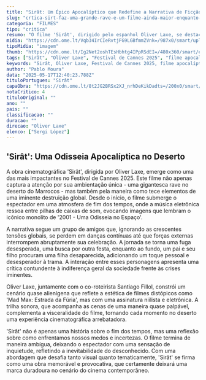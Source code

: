 ```yaml
---
title: "Sirât: Um Épico Apocalíptico que Redefine a Narrativa de Ficção Científica no Festival de Cannes 2025"
slug: "crtica-sirt-faz-uma-grande-rave-e-um-filme-ainda-maior-enquanto-dana-no-apocalipse"
categoria: "FILMES"
tipo: "critica"
resumo: "O filme 'Sirât', dirigido pelo espanhol Oliver Laxe, se destaca no Festival de Cannes 2025 com uma trama que mistura rave, apocalipse e uma jornada surreal pelo deserto marroquino."
midia: "https://cdn.ome.lt/Vqb34IrCIeRvtjFG9LGBfmmZVnk=/987x0/smart/uploads/conteudo/fotos/sirat.jpg"
tipoMidia: "imagem"
thumb: "https://cdn.ome.lt/Ig2Net2oshTEsHbhtg4IPpRSdEI=/480x360/smart/extras/conteudos/sirat.jpg"
tags: ["Sirât", "Oliver Laxe", "Festival de Cannes 2025", "filme apocalíptico", "ficção científica", "cinema espanhol"]
keywords: "Sirât, Oliver Laxe, Festival de Cannes 2025, filme apocalíptico, ficção científica, cinema espanhol"
author: "Pablo Moura"
data: "2025-05-17T12:40:23.788Z"
tituloPortugues: "Sirât"
capaObra: "https://cdn.ome.lt/8t2JG2BRSx2XJ_nrhDeKikDadts=/200x0/smart/extras/capas/sirat_poster.jpg"
notaCritico: 4
tituloOriginal: ""
ano: ""
pais: ""
classificacao: ""
duracao: ""
direcao: "Oliver Laxe"
elenco: ["Sergi López"]
---
```


## 'Sirât': Uma Odisseia Apocalíptica no Deserto

A obra cinematográfica 'Sirât', dirigida por Oliver Laxe, emerge como uma das mais impactantes no Festival de Cannes 2025. Este filme não apenas captura a atenção por sua ambientação única - uma gigantesca rave no deserto do Marrocos - mas também pela maneira como tece elementos de uma iminente destruição global. Desde o início, o filme submerge o espectador em uma atmosfera de fim dos tempos, onde a música eletrônica ressoa entre pilhas de caixas de som, evocando imagens que lembram o icônico monolito de '2001 - Uma Odisseia no Espaço'.

A narrativa segue um grupo de amigos que, ignorando as crescentes tensões globais, se perdem em danças contínuas até que forças externas interrompem abruptamente sua celebração. A jornada se torna uma fuga desesperada, uma busca por outra festa, enquanto ao fundo, um pai e seu filho procuram uma filha desaparecida, adicionando um toque pessoal e desesperador à trama. A interação entre esses personagens apresenta uma crítica contundente à indiferença geral da sociedade frente às crises iminentes.

Oliver Laxe, juntamente com o co-roteirista Santiago Fillol, constrói um cenário quase alienígena que reflete a estética de filmes distópicos como 'Mad Max: Estrada da Fúria', mas com uma assinatura niilista e eletrônica. A trilha sonora, que acompanha as cenas de uma maneira quase palpável, complementa a visceralidade do filme, tornando cada momento no deserto uma experiência cinematográfica arrebatadora.

'Sirât' não é apenas uma história sobre o fim dos tempos, mas uma reflexão sobre como enfrentamos nossos medos e incertezas. O filme termina de maneira ambígua, deixando o espectador com uma sensação de inquietude, refletindo a inevitabilidade do desconhecido. Com uma abordagem que desafia tanto visual quanto tematicamente, 'Sirât' se firma como uma obra memorável e provocativa, que certamente deixará uma marca duradoura no cenário do cinema contemporâneo.